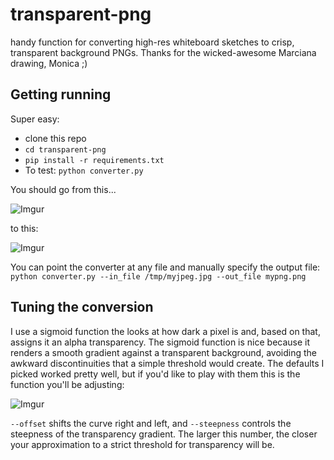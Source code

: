 # transparent-png
handy function for converting high-res whiteboard sketches to crisp, transparent background PNGs. Thanks for the wicked-awesome Marciana drawing, Monica ;) 

## Getting running
Super easy: 
* clone this repo
* `cd transparent-png`
* `pip install -r requirements.txt`
* To test: `python converter.py`

You should go from this...

![Imgur](https://i.imgur.com/Ae7YVQa.jpg)

to this:

![Imgur](https://i.imgur.com/P5LO9v4.png)

You can point the converter at any file and manually specify the output file: `python converter.py --in_file /tmp/myjpeg.jpg --out_file mypng.png` 

## Tuning the conversion
I use a sigmoid function the looks at how dark a pixel is and, based on that, assigns it an alpha transparency. The sigmoid function is nice because it renders a smooth gradient against a transparent background, avoiding the awkward discontinuities that a simple threshold would create. The defaults I picked worked pretty well, but if you'd like to play with them this is the function you'll be adjusting:

![Imgur](https://i.imgur.com/epNzyaz.png)

`--offset` shifts the curve right and left, and `--steepness` controls the steepness of the transparency gradient. The larger this number, the closer your approximation to a strict threshold for transparency will be. 
